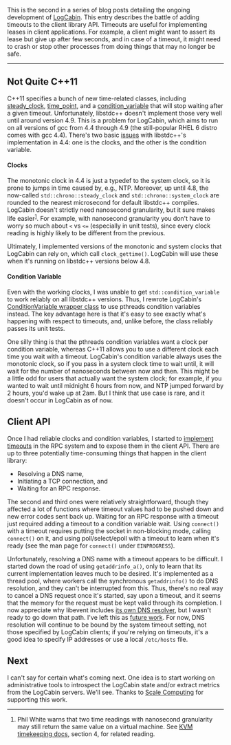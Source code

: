 This is the second in a series of blog posts detailing the ongoing development
of [LogCabin](https://github.com/logcabin/logcabin). This entry describes the
battle of adding timeouts to the client library API. Timeouts are useful for
implementing leases in client applications. For example, a client might want to
assert its lease but give up after few seconds, and in case of a timeout, it
might need to crash or stop other processes from doing things that may no
longer be safe.

---

Not Quite C++11
---------------

C++11 specifies a bunch of new time-related classes, including
[steady_clock](https://en.cppreference.com/w/cpp/chrono/steady_clock),
[time_point](https://en.cppreference.com/w/cpp/chrono/time_point), and a
[condition_variable](https://en.cppreference.com/w/cpp/thread/condition_variable/wait_until)
that will stop waiting after a given timeout. Unfortunately, libstdc++ doesn't
implement those very well until around version 4.9. This is a problem for
LogCabin, which aims to run on all versions of gcc from 4.4 through 4.9 (the
still-popular RHEL 6 distro comes with gcc 4.4). There's two basic
[issues](https://github.com/logcabin/logcabin/issues/24) with libstdc++'s
implementation in 4.4: one is the clocks, and the other is the condition
variable.

#### Clocks

The monotonic clock in 4.4 is just a typedef to the system clock, so it is
prone to jumps in time caused by, e.g., NTP. Moreover, up until 4.8, the
now-called ``std::chrono::steady_clock`` and ``std::chrono::system_clock`` are
rounded to the nearest microsecond for default libstdc++ compiles. LogCabin
doesn't strictly need nanosecond granularity, but it sure makes life easier<sup>[1](#logcabin-2015-01-05-footnote-1)</sup>.
For example, with nanosecond granularity you don't have to worry so much about
``<`` vs ``<=`` (especially in unit tests), since every clock reading is highly
likely to be different from the previous.

Ultimately, I implemented versions of the monotonic and system clocks that
LogCabin can rely on, which call ``clock_gettime()``. LogCabin will use these
when it's running on libstdc++ versions below 4.8.

#### Condition Variable

Even with the working clocks, I was unable to get ``std::condition_variable``
to work reliably on all libstdc++ versions. Thus, I rewrote LogCabin's
[ConditionVariable wrapper
class](https://github.com/logcabin/logcabin/blob/7be0672c/Core/ConditionVariable.h)
to use pthreads condition variables instead. The key advantage here is that
it's easy to see exactly what's happening with respect to timeouts, and, unlike
before, the class reliably passes its unit tests.

One silly thing is that the pthreads condition variables want a clock per
condition variable, whereas C++11 allows you to use a different clock each time
you wait with a timeout. LogCabin's condition variable always uses the
monotonic clock, so if you pass in a system clock time to wait until, it will
wait for the number of nanoseconds between now and then. This might be a little
odd for users that actually want the system clock; for example, if you wanted
to wait until midnight 6 hours from now, and NTP jumped forward by 2 hours,
you'd wake up at 2am. But I think that use case is rare, and it doesn't occur
in LogCabin as of now.

Client API
----------

Once I had reliable clocks and condition variables, I started to [implement
timeouts](https://github.com/logcabin/logcabin/issues/69) in the RPC system and
to expose them in the client API. There are up to three potentially
time-consuming things that happen in the client library:

- Resolving a DNS name,
- Initiating a TCP connection, and
- Waiting for an RPC response.

The second and third ones were relatively straightforward, though they affected
a lot of functions where timeout values had to be pushed down and new error
codes sent back up. Waiting for an RPC response with a timeout just required
adding a timeout to a condition variable wait. Using ``connect()`` with a
timeout requires putting the socket in non-blocking mode, calling ``connect()``
on it, and using poll/select/epoll with a timeout to learn when it's ready (see
the man page for ``connect()`` under ``EINPROGRESS``).

Unfortunately, resolving a DNS name with a timeout appears to be difficult. I
started down the road of using ``getaddrinfo_a()``, only to learn that its
current implementation leaves much to be desired. It's implemented as a thread
pool, where workers call the synchronous ``getaddrinfo()`` to do DNS
resolution, and they can't be interrupted from this. Thus, there's no real way
to cancel a DNS request once it's started, say upon a timeout, and it seems
that the memory for the request must be kept valid through its completion. I
now appreciate why libevent includes [its own DNS
resolver](https://libevent.org/doc/dns_8h.html),
but I wasn't ready to go down that path. I've left this as [future
work](https://github.com/logcabin/logcabin/issues/75). For now, DNS resolution
will continue to be bound by the system timeout setting, not those specified by
LogCabin clients; if you're relying on timeouts, it's a good idea to specify IP
addresses or use a local ``/etc/hosts`` file.


Next
----

I can't say for certain what's coming next. One idea is to start working on
administrative tools to introspect the LogCabin state and/or extract metrics
from the LogCabin servers. We'll see. Thanks to [Scale
Computing](https://www.scalecomputing.com) for supporting this work.

----

1. <a id="logcabin-2015-01-05-footnote-1"></a>Phil White warns that two time
readings with nanosecond granularity may still return the same value on a
virtual machine. See [KVM timekeeping
docs](https://www.kernel.org/doc/html/latest/virt/kvm/timekeeping.html#virtualization-problems),
section 4, for related reading.
